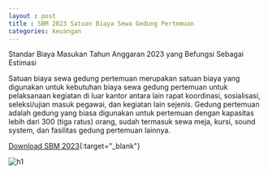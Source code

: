 ```yaml
---
layout : post
title : SBM 2023 Satuan Biaya Sewa Gedung Pertemuan
categories: keuangan
---
```


Standar Biaya Masukan Tahun Anggaran 2023 yang Befungsi Sebagai Estimasi

Satuan biaya sewa gedung pertemuan merupakan satuan biaya yang digunakan untuk kebutuhan biaya sewa gedung pertemuan untuk pelaksanaan kegiatan di luar kantor antara lain rapat koordinasi, sosialisasi, seleksi/ujian masuk pegawai, dan kegiatan lain sejenis. Gedung pertemuan adalah gedung yang biasa digunakan untuk pertemuan dengan kapasitas lebih dari 300 (tiga ratus) orang, sudah termasuk sewa meja, kursi, sound system, dan fasilitas gedung pertemuan lainnya.


[Download SBM 2023](https://firebasestorage.googleapis.com/v0/b/geotag-b7d33.appspot.com/o/SBM_2023.pdf?alt=media&token=228220bb-e660-47cd-bb6f-ef614ad11018){:target="_blank"}

![h1](https://firebasestorage.googleapis.com/v0/b/geotag-b7d33.appspot.com/o/SBM_2023_page-0102.jpg?alt=media&token=2fa5dcef-24bd-4d5f-a284-670fe5cbc4ec)
